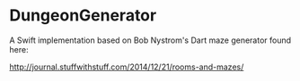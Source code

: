 # DungeonGenerator

A Swift implementation based on Bob Nystrom's Dart maze generator found here:

http://journal.stuffwithstuff.com/2014/12/21/rooms-and-mazes/
